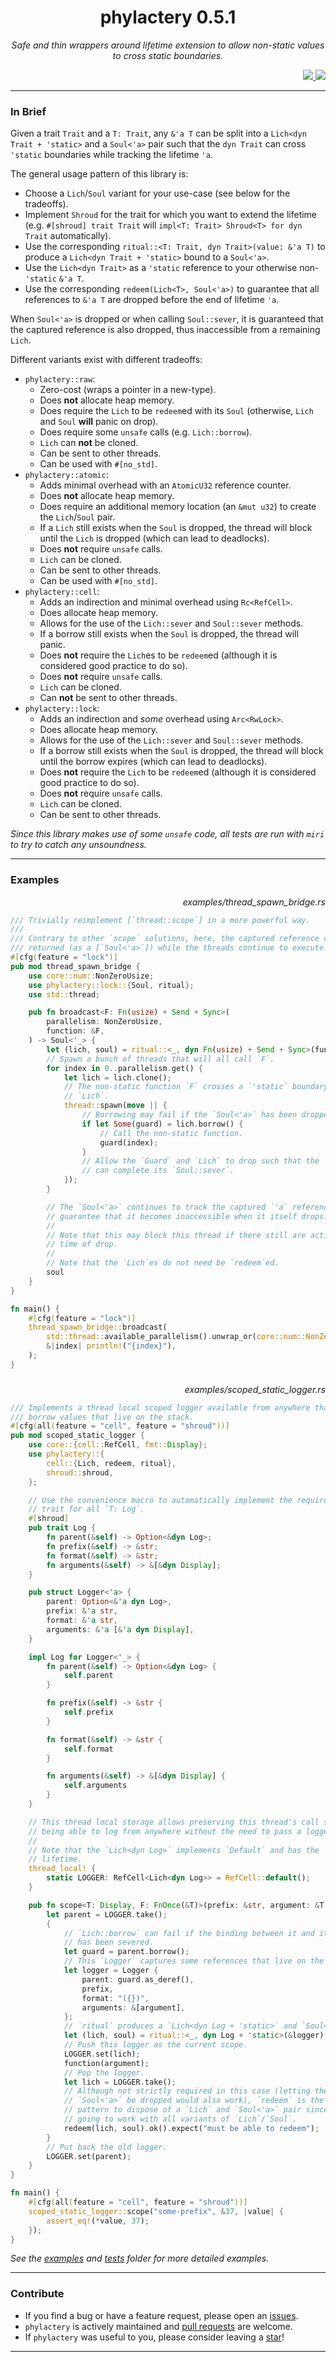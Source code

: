 <div align="center"> <h1> phylactery 0.5.1 </h1> </div>

<p align="center">
    <em> 
Safe and thin wrappers around lifetime extension to allow non-static values to cross static boundaries.
    </em>
</p>

<div align="right">
    <a href="https://github.com/Magicolo/phylactery/actions/workflows/test.yml"> <img src="https://github.com/Magicolo/phylactery/actions/workflows/test.yml/badge.svg"> </a>
    <a href="https://crates.io/crates/phylactery"> <img src="https://img.shields.io/crates/v/phylactery.svg"> </a>
</div>

---
### In Brief
Given a trait `Trait` and a `T: Trait`, any `&'a T` can be split into a `Lich<dyn Trait + 'static>` and a `Soul<'a>` pair such that the `dyn Trait` can cross `'static` boundaries while tracking the lifetime `'a`.

The general usage pattern of this library is:
- Choose a `Lich`/`Soul` variant for your use-case (see below for the tradeoffs).
- Implement `Shroud` for the trait for which you want to extend the lifetime (e.g. `#[shroud] trait Trait` will `impl<T: Trait> Shroud<T> for dyn Trait` automatically).
- Use the corresponding `ritual::<T: Trait, dyn Trait>(value: &'a T)` to produce a `Lich<dyn Trait + 'static>` bound to a `Soul<'a>`.
- Use the `Lich<dyn Trait>` as a `'static` reference to your otherwise non-`'static` `&'a T`.
- Use the corresponding `redeem(Lich<T>, Soul<'a>)` to guarantee that all references to `&'a T` are dropped before the end of lifetime `'a`.

When `Soul<'a>` is dropped or when calling `Soul::sever`, it is guaranteed that the captured reference is also dropped, thus inaccessible from a remaining `Lich`.

Different variants exist with different tradeoffs:
- `phylactery::raw`:
    - Zero-cost (wraps a pointer in a new-type).
    - Does **not** allocate heap memory.
    - Does require the `Lich` to be `redeem`ed with its `Soul` (otherwise, `Lich` and `Soul` **will** panic on drop).
    - Does require some `unsafe` calls (e.g. `Lich::borrow`).
    - `Lich` can **not** be cloned.
    - Can be sent to other threads.
    - Can be used with `#[no_std]`.
- `phylactery::atomic`:
    - Adds minimal overhead with an `AtomicU32` reference counter.
    - Does **not** allocate heap memory.
    - Does require an additional memory location (an `&mut u32`) to create the `Lich`/`Soul` pair.
    - If a `Lich` still exists when the `Soul` is dropped, the thread will block until the `Lich` is dropped (which can lead to deadlocks).
    - Does **not** require `unsafe` calls.
    - `Lich` can be cloned.
    - Can be sent to other threads.
    - Can be used with `#[no_std]`.
- `phylactery::cell`:
    - Adds an indirection and minimal overhead using `Rc<RefCell>`.
    - Does allocate heap memory.
    - Allows for the use of the `Lich::sever` and `Soul::sever` methods.
    - If a borrow still exists when the `Soul` is dropped, the thread will panic.
    - Does **not** require the `Lich`es to be `redeem`ed (although it is considered good practice to do so).
    - Does **not** require `unsafe` calls.
    - `Lich` can be cloned.
    - Can **not** be sent to other threads.
- `phylactery::lock`:
    - Adds an indirection and *some* overhead using `Arc<RwLock>`.
    - Does allocate heap memory.
    - Allows for the use of the `Lich::sever` and `Soul::sever` methods.
    - If a borrow still exists when the `Soul` is dropped, the thread will block until the borrow expires (which can lead to deadlocks).
    - Does **not** require the `Lich` to be `redeem`ed (although it is considered good practice to do so).
    - Does **not** require `unsafe` calls.
    - `Lich` can be cloned.
    - Can be sent to other threads.
    
*Since this library makes use of some `unsafe` code, all tests are run with `miri` to try to catch any unsoundness.*

---
### Examples

<p align="right"><em> examples/thread_spawn_bridge.rs </em></p>

```rust
/// Trivially reimplement [`thread::scope`] in a more powerful way.
///
/// Contrary to other `scope` solutions, here, the captured reference can be
/// returned (as a [`Soul<'a>`]) while the threads continue to execute.
#[cfg(feature = "lock")]
pub mod thread_spawn_bridge {
    use core::num::NonZeroUsize;
    use phylactery::lock::{Soul, ritual};
    use std::thread;

    pub fn broadcast<F: Fn(usize) + Send + Sync>(
        parallelism: NonZeroUsize,
        function: &F,
    ) -> Soul<'_> {
        let (lich, soul) = ritual::<_, dyn Fn(usize) + Send + Sync>(function);
        // Spawn a bunch of threads that will all call `F`.
        for index in 0..parallelism.get() {
            let lich = lich.clone();
            // The non-static function `F` crosses a `'static` boundary protected by the
            // `Lich`.
            thread::spawn(move || {
                // Borrowing may fail if the `Soul<'a>` has been dropped/severed.
                if let Some(guard) = lich.borrow() {
                    // Call the non-static function.
                    guard(index);
                }
                // Allow the `Guard` and `Lich` to drop such that the `Soul<'a>`
                // can complete its `Soul::sever`.
            });
        }

        // The `Soul<'a>` continues to track the captured `'a` reference and will
        // guarantee that it becomes inaccessible when it itself drops.
        //
        // Note that this may block this thread if there still are active borrows at the
        // time of drop.
        //
        // Note that the `Lich`es do not need be `redeem`ed.
        soul
    }
}

fn main() {
    #[cfg(feature = "lock")]
    thread_spawn_bridge::broadcast(
        std::thread::available_parallelism().unwrap_or(core::num::NonZeroUsize::MIN),
        &|index| println!("{index}"),
    );
}

```

###

<p align="right"><em> examples/scoped_static_logger.rs </em></p>

```rust
/// Implements a thread local scoped logger available from anywhere that can
/// borrow values that live on the stack.
#[cfg(all(feature = "cell", feature = "shroud"))]
pub mod scoped_static_logger {
    use core::{cell::RefCell, fmt::Display};
    use phylactery::{
        cell::{Lich, redeem, ritual},
        shroud::shroud,
    };

    // Use the convenience macro to automatically implement the required `Shroud`
    // trait for all `T: Log`.
    #[shroud]
    pub trait Log {
        fn parent(&self) -> Option<&dyn Log>;
        fn prefix(&self) -> &str;
        fn format(&self) -> &str;
        fn arguments(&self) -> &[&dyn Display];
    }

    pub struct Logger<'a> {
        parent: Option<&'a dyn Log>,
        prefix: &'a str,
        format: &'a str,
        arguments: &'a [&'a dyn Display],
    }

    impl Log for Logger<'_> {
        fn parent(&self) -> Option<&dyn Log> {
            self.parent
        }

        fn prefix(&self) -> &str {
            self.prefix
        }

        fn format(&self) -> &str {
            self.format
        }

        fn arguments(&self) -> &[&dyn Display] {
            self.arguments
        }
    }

    // This thread local storage allows preserving this thread's call stack while
    // being able to log from anywhere without the need to pass a logger around.
    //
    // Note that the `Lich<dyn Log>` implements `Default` and has the `'static`
    // lifetime.
    thread_local! {
        static LOGGER: RefCell<Lich<dyn Log>> = RefCell::default();
    }

    pub fn scope<T: Display, F: FnOnce(&T)>(prefix: &str, argument: &T, function: F) {
        let parent = LOGGER.take();
        {
            // `Lich::borrow` can fail if the binding between it and its `Soul<'a>`
            // has been severed.
            let guard = parent.borrow();
            // This `Logger` captures some references that live on the stack.
            let logger = Logger {
                parent: guard.as_deref(),
                prefix,
                format: "({})",
                arguments: &[argument],
            };
            // `ritual` produces a `Lich<dyn Log + 'static>` and `Soul<'a>` pair.
            let (lich, soul) = ritual::<_, dyn Log + 'static>(&logger);
            // Push this logger as the current scope.
            LOGGER.set(lich);
            function(argument);
            // Pop the logger.
            let lich = LOGGER.take();
            // Although not strictly required in this case (letting the `Lich` and
            // `Soul<'a>` be dropped would also work), `redeem` is the recommended
            // pattern to dispose of a `Lich` and `Soul<'a>` pair since it is
            // going to work with all variants of `Lich`/`Soul`.
            redeem(lich, soul).ok().expect("must be able to redeem");
        }
        // Put back the old logger.
        LOGGER.set(parent);
    }
}

fn main() {
    #[cfg(all(feature = "cell", feature = "shroud"))]
    scoped_static_logger::scope("some-prefix", &37, |value| {
        assert_eq!(*value, 37);
    });
}

```

_See the [examples](examples/) and [tests](tests/) folder for more detailed examples._

---
### Contribute
- If you find a bug or have a feature request, please open an [issues](https://github.com/Magicolo/phylactery/issues).
- `phylactery` is actively maintained and [pull requests](https://github.com/Magicolo/phylactery/pulls) are welcome.
- If `phylactery` was useful to you, please consider leaving a [star](https://github.com/Magicolo/phylactery)!

---
